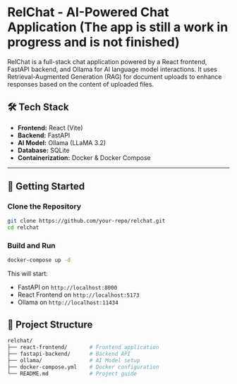 # RelChat - AI-Powered Chat Application (The app is still a work in progress and is not finished)

RelChat is a full-stack chat application powered by a React frontend, FastAPI backend, and Ollama for AI language model interactions. It uses Retrieval-Augmented Generation (RAG) for document uploads to enhance responses based on the content of uploaded files.

## 🛠️ **Tech Stack**
- **Frontend:** React (Vite)
- **Backend:** FastAPI
- **AI Model:** Ollama (LLaMA 3.2)
- **Database:** SQLite
- **Containerization:** Docker & Docker Compose

---

## 🚀 **Getting Started**

### Clone the Repository
```bash
git clone https://github.com/your-repo/relchat.git
cd relchat
```

### Build and Run
```bash
docker-compose up -d
```
This will start:
- FastAPI on `http://localhost:8000`
- React Frontend on `http://localhost:5173`
- Ollama on `http://localhost:11434`

## 📁 **Project Structure**
```bash
relchat/
├── react-frontend/       # Frontend application
├── fastapi-backend/      # Backend API
├── ollama/               # AI Model setup
├── docker-compose.yml    # Docker configuration
└── README.md             # Project guide
```

